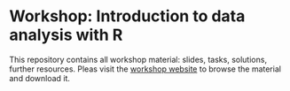 # Workshop: Introduction to data analysis with R

This repository contains all workshop material: slides, tasks, solutions, further resources.
Pleas visit the [workshop website](https://selinazitrone.github.io/intro-r-data-analysis/) to browse the material and download it.
